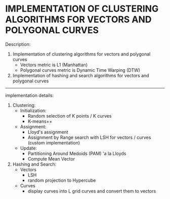 # IMPLEMENTATION OF CLUSTERING ALGORITHMS FOR VECTORS AND POLYGONAL CURVES

Description:
1. Implementation of clustering algorithms for vectors and polygonal curves
    - Vectors metric is L1 (Manhattan)
    - Polygonal curves metric is Dynamic Time Warping (DTW)
2. Implementation of hashing and search algorithms for vectors and polygonal curves
------------------------
implementation details:
1. Clustering:
    - Initialization:
        - Random selection of K points / K curves
        - K-means++
    - Assignment:
        - Lloyd's assignment
        - Assignment by Range search with LSH for vectors / curves (custom implementation)
    - Update:
        - Partitioning Around Medoids (PAM) 'a la Lloyds
        - Compute Mean Vector
2. Hashing and Search:
    - Vectors
        - LSH 
        - random projection to Hypercube
    - Curves
        - display curves into L grid curves and convert them to vectors
